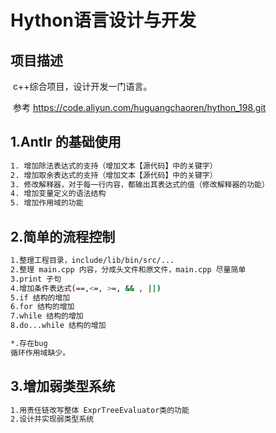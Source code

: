 # Hython语言设计与开发

## 项目描述

​	c++综合项目，设计开发一门语言。

​	参考 https://code.aliyun.com/huguangchaoren/hython_198.git

## 1.Antlr 的基础使用

```bash
1. 增加除法表达式的支持（增加文本【源代码】中的关键字）
2. 增加取余表达式的支持（增加文本【源代码】中的关键字）
3. 修改解释器，对于每一行内容，都输出其表达式的值（修改解释器的功能）
4. 增加变量定义的语法结构
5. 增加作用域的功能
```

## 2.简单的流程控制

```bash
1.整理工程目录，include/lib/bin/src/...
2.整理 main.cpp 内容，分成头文件和原文件，main.cpp 尽量简单
3.print 子句
4.增加条件表达式(==,<=, >=, && , ||)
5.if 结构的增加
6.for 结构的增加
7.while 结构的增加
8.do...while 结构的增加

*.存在bug
循环作用域缺少。
```

## 3.增加弱类型系统
```bash
1.用责任链改写整体 ExprTreeEvaluator类的功能
2.设计并实现弱类型系统
```